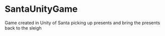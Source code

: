 # SantaUnityGame
Game created in Unity of Santa picking up presents and bring the presents back to the sleigh 
